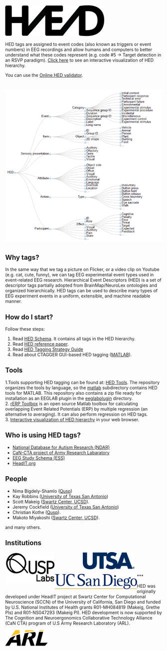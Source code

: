 ![](/images/HED_connected_logo_100.png)

HED tags are assigned to event codes (also known as triggers or event numbers) in EEG recordings and allow humans and computers to better understand what these codes represent (e.g. code #5 -> Target detection in an RSVP paradigm). [Click here](/interactive) to see an interactive visualization of HED hierarchy.

You can use the [Online HED validator](http://netdb1.cs.utsa.edu/hed).


[<img src="/images/HED_tree_brief.png">](/interactive)
===

## Why tags?

In the same way that we tag a picture on Flicker, or a video clip on Youtube (e.g. cat, cute, funny), we can tag EEG experimental event types used in event-related EEG research. Hierarchical Event Descriptors (HED) is a set of descriptor tags partially adopted from BrainMap/NeuroLex ontologies and organized hierarchically. HED tags can be used to describe many types of EEG experiment events in a uniform, extensible, and machine readable manner.

## How do I start?
Follow these steps:

1. Read [HED Schema](http://www.hedtags.org/schema). It contains all tags in the HED hierarchy.  
2. Read [HED reference paper](http://journal.frontiersin.org/article/10.3389/fninf.2016.00042/full).  
3. Read [HED Tagging Strategy Guide](http://www.hedtags.org/downloads/HED%20Tagging%20Strategy%20Guide.pdf)
4. Read about CTAGGER GUI-based HED tagging ([MATLAB](https://github.com/VisLab/HEDTools/blob/master/matlab/documentation/HEDToolsUserManual.pdf)).  

## Tools

1.Tools supporting HED tagging can be found at: [HED Tools](https://github.com/VisLab/HEDTools). The repository organizes the tools by language, so the [matlab](https://github.com/VisLab/HEDTools/tree/master/matlab) subdirectory contains HED tools for MATLAB. This repository also contains a zip file ready for installation as an EEGLAB plugin in the [eeglabplugin](https://github.com/VisLab/HEDTools/tree/master/EEGLABPlugin) directory.  
2. [rERP Toolbox](http://sccn.ucsd.edu/wiki/EEGLAB/RERP) is an open source Matlab toolbox for calculating overlapping Event Related Potentials (ERP) by multiple regression (an alternative to averaging). It can also perform regression on HED tags.  
3. [Interactive visualization of HED hierarchy](/interactive) in your web browser.

## Who is using HED tags?

* [National Database for Autism Research (NDAR)](http://ndar.nih.gov/)
* [CaN-CTA project of Army Research Labaratory](http://cancta.net)
* [EEG Study Schema (ESS)](http://www.eegstudy.org)
* [HeadIT.org](http://HeadIT.org)

## People

* Nima Bigdely-Shamlo ([Qusp](http://www.qusp.io))
* Kay Robbins ([University of Texas San Antonio](https://www.utsa.edu/))
* Scott Makeig ([Swartz Center, UCSD](http://sccn.ucsd.edu)).
* Jeremy Cockfield ([University of Texas San Antonio](https://www.utsa.edu/))
* Christian Kothe ([Qusp](http://www.qusp.io)).
* Makoto Miyakoshi ([Swartz Center, UCSD](http://sccn.ucsd.edu)).

and many others.

## Institutions
<div width = "100%">
<div width = "100%" align = "center" style="float:left">
<a href="http://qusp.io"  align="center"><img src="/images/qusp-labs-thick-logo-400px.png" align="center" height="100px" ></a>
</div><p/>
<div width = "100%" align = "center" style="float:center; overflow: hidden">
<a href="http://visual.cs.utsa.edu/"  align="center" ><img src="/images/utsa_logo.png" align="center" height="55px" ></a>
</div><p/>
<div width = "100%" align = "center" style="float:left">
<a href="http://sccn.ucsd.edu"  align="center"><img src="/images/ucsd-logo.png" align="centeer" height="50px" ></a>
</div>
</div>
<p/>
***

HED was originally developed under HeadIT project at Swartz Center for Computational Neuroscience (SCCN) of the University of California, San Diego and funded by U.S. National Institutes of Health grants R01-MH084819 (Makeig, Grethe PIs) and R01-NS047293 (Makeig PI). HED development is now supported by The Cognition and Neuroergonomics Collaborative Technology Alliance (CaN CTA) program of U.S Army Research Laboratory (ARL).
<div width = "100%">
<div width = "100%" align = "center" style="float:left">
<a href="http://www.arl.army.mil/"  align="center"><img src="/images/ARL_logo.png" align="centeer" height="50px" ></a>
</div>
</div>
<p/>
